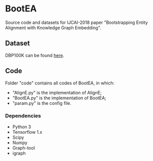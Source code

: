 # BootEA
Source code and datasets for IJCAI-2018 paper "Bootstrapping Entity Alignment with Knowledge Graph Embedding".

## Dataset
DBP100K can be found [here]().

## Code
Folder "code" contains all codes of BootEA, in which:
* "AlignE.py" is the implementation of AlignE;
* "BootEA.py" is the implementation of BootEA;
* "param.py" is the config file.

### Dependencies
* Python 3
* Tensorflow 1.x 
* Scipy
* Numpy
* Graph-tool
* igraph



